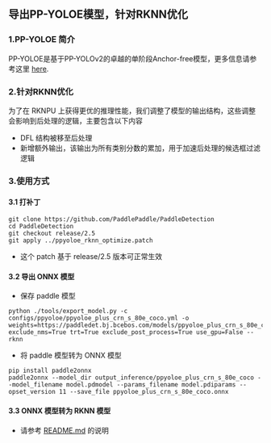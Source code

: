 ## 导出PP-YOLOE模型，针对RKNN优化

### 1.PP-YOLOE 简介

PP-YOLOE是基于PP-YOLOv2的卓越的单阶段Anchor-free模型，更多信息请参考这里 [here](https://github.com/PaddlePaddle/PaddleDetection/blob/release/2.6/configs/ppyoloe/README_cn.md).



### 2.针对RKNN优化

为了在 RKNPU 上获得更优的推理性能，我们调整了模型的输出结构，这些调整会影响到后处理的逻辑，主要包含以下内容

- DFL 结构被移至后处理
- 新增额外输出，该输出为所有类别分数的累加，用于加速后处理的候选框过滤逻辑



### 3.使用方式

#### 3.1 打补丁

```
git clone https://github.com/PaddlePaddle/PaddleDetection
cd PaddleDetection
git checkout release/2.5
git apply ../ppyoloe_rknn_optimize.patch
```

- 这个 patch 基于 release/2.5 版本可正常生效



#### 3.2 导出 ONNX 模型

- 保存 paddle 模型

```
python ./tools/export_model.py -c configs/ppyoloe/ppyoloe_plus_crn_s_80e_coco.yml -o weights=https://paddledet.bj.bcebos.com/models/ppyoloe_plus_crn_s_80e_coco.pdparams exclude_nms=True trt=True exclude_post_process=True use_gpu=False --rknn
```

- 将 paddle 模型转为 ONNX 模型

```
pip install paddle2onnx
paddle2onnx --model_dir output_inference/ppyoloe_plus_crn_s_80e_coco --model_filename model.pdmodel --params_filename model.pdiparams --opset_version 11 --save_file ppyoloe_plus_crn_s_80e_coco.onnx
```



#### 3.3 ONNX 模型转为 RKNN 模型

- 请参考 [README.md](../README.md) 的说明

